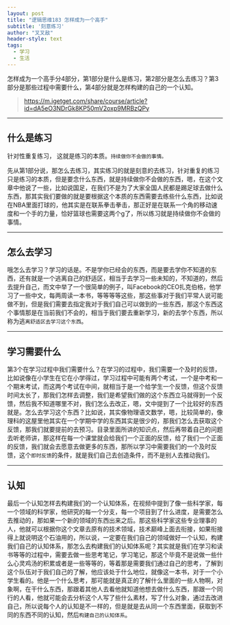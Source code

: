 ```yaml
---
layout: post
title: "逻辑思维183 怎样成为一个高手"
subtitle: '刻意练习'
author: "叉叉敌"
header-style: text
tags:
  - 学习
  - 生活
---
```


怎样成为一个高手分4部分，第1部分是什么是练习，第2部分是怎么去练习？第3部分是那些过程中需要什么，第4部分就是怎样构建的自己的一个认知。
>https://m.igetget.com/share/course/article?id=dA5eO3NDrGk8KP50mV2oxp9MRBzQPy

------
## 什么是练习
针对性重复练习， 这就是练习的本质。`持续做你不会做的事情。`

先从第1部分说，那怎么去练习，其实练习的就是刻意的去练习，针对重复的练习只是练习的本质，但是要念什么东西，就是持续做你不会做的东西，嗯，在这个文章中他说了一些，比如说国足，在我们不是为了大家全国人民都是踢足球去做什么东西，那其实我们要做的就是要根据这个本质的东西需要去练些什么东西，比如说在NBA里面打球的，他其实是在联系拳击拳击，那正好是在联系一个角的移动速度和一个手的力量，恰好篮球也需要这两个g了，所以练习就是持续做你不会做的事情。

------
## 怎么去学习
哦怎么去学习？学习的话是。不是学你已经会的东西，而是要去学你不知道的东西，还有就是一个逃离自己的舒适区，相当于去学习一些未知的，不知道的，然后去提升自己，而文中举了一个很简单的例子，叫Facebook的CEO扎克伯格，他学习了一些中文，每两周读一本书，等等等等这些，那这些事对于我们平常人说可能做不到，但是我们需要去指定我对于我们自己可以做到的一些东西，那这个东西这个事情那是在当前我们不会的，相当于我们要去重新学习，新的去学个东西，所以称为逃`离舒适区去学习这个东西`。

------
## 学习需要什么

第3个在学习过程中我们需要什么？在学习的过程中，我们需要一个及时的反馈，比如说像在小学生在它在小学得过，学习过程中可能有两个考试，一个是中考和一个期末考试，而这两个考试在中间，就相当于是一个给学生一个反馈，但这个反馈时间太长了，那我们怎样去调整，我们是希望我们做的这个东西立马就得到一个反馈，然后我不知道哪里不对，我们怎么去改正，嗯，文中提到了一个比较好的东西就是。怎么去学习这个东西？比如说，其实像物理语文数学，嗯，比较简单的，像理科的这屋里他其实在一个学期中学的东西其实是很少的，那我们怎么去获取这个反馈，那我们就要提前的去预习。目录里面所讲的知识点，然后再带着自己的问题去听老师讲，那这样在每一个课堂就会给我们一个正面的反馈，给了我们一个正面的反馈，我们就会去愿意去做更多的东西，那所以学习中需要我们的一个及时反馈，这个`即时反馈`的条件，就是我们自己去创造条件，而不是别人去推动我们。

------
## 认知



最后一个认知怎样去构建我们的一个认知体系，在视频中提到了像一些科学家，每一个领域的科学家，他研究的每一个分支，每一个项目到了什么进度，是需要怎么去推动的，那如果一个新的领域的东西出来之后。那这些科学家这些专业理事的人，他就可以根据你这个文章去原有的技术领域，技术巅峰上面去衔接，如果衔接得上就说明这个石油用的，所以说，一定要在我们自己的领域做好一个认知，构建我们自己的认知体系，那怎么去构建我们的认知体系呢？其实就是我们在学习和读书等等的过程中，需要去做一些思考笔记，学习笔记，那这个毕竟不是说做一些什么心灵鸡汤的积累或者是一些等等的，等着那是需要我们通过自己的思考，了解到这个队伍对于我们自己的了解，他应该处于什么地位，就像这一本书，对于一个小学生看的。他是一个什么思考，那可能就是真正的了解什么里面的一些人物啊，对象啊，在干什么东西，那跟着其他人去看他就知道他想去做什么东西，那跟一个同行的人看，他就可能会去分析这个人写了些什么素材，写了什么对象，通过去改进自己，所以说每个人的认知是不一样的，但是就是去从同一个东西里面，获取到不同的东西不同的认知，然后`构建自己的认知体系`。




